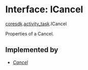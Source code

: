 # Interface: ICancel

[coresdk](../modules/proto.coresdk.md).[activity_task](../modules/proto.coresdk.activity_task.md).ICancel

Properties of a Cancel.

## Implemented by

* [*Cancel*](../classes/proto.coresdk.activity_task.cancel.md)
